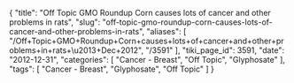 {
    "title": "Off Topic GMO Roundup Corn causes lots of cancer and other problems in rats",
    "slug": "off-topic-gmo-roundup-corn-causes-lots-of-cancer-and-other-problems-in-rats",
    "aliases": [
        "/Off+Topic+GMO+Roundup+Corn+causes+lots+of+cancer+and+other+problems+in+rats+\u2013+Dec+2012",
        "/3591"
    ],
    "tiki_page_id": 3591,
    "date": "2012-12-31",
    "categories": [
        "Cancer - Breast",
        "Off Topic",
        "Glyphosate"
    ],
    "tags": [
        "Cancer - Breast",
        "Glyphosate",
        "Off Topic"
    ]
}